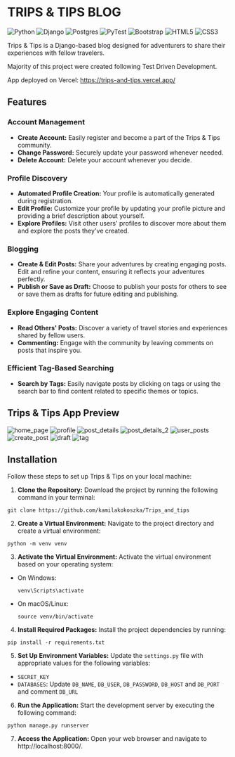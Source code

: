 # TRIPS & TIPS BLOG
![Python](https://img.shields.io/badge/python-3670A0?style=for-the-badge&logo=python&logoColor=ffdd54)
![Django](https://img.shields.io/badge/django-%23092E20.svg?style=for-the-badge&logo=django&logoColor=white)
![Postgres](https://img.shields.io/badge/postgres-%23316192.svg?style=for-the-badge&logo=postgresql&logoColor=white)
![PyTest](https://img.shields.io/badge/Pytest-003A9B?style=for-the-badge&logo=pytest&logoColor=white)
![Bootstrap](https://img.shields.io/badge/bootstrap-%238511FA.svg?style=for-the-badge&logo=bootstrap&logoColor=white)
![HTML5](https://img.shields.io/badge/html5-%23E34F26.svg?style=for-the-badge&logo=html5&logoColor=white)
![CSS3](https://img.shields.io/badge/css3-%231572B6.svg?style=for-the-badge&logo=css3&logoColor=white)

Trips & Tips is a Django-based blog designed for adventurers to share their experiences with fellow travelers. 

Majority of this project were created following Test Driven Development.

App deployed on Vercel: https://trips-and-tips.vercel.app/

## Features

### Account Management

* **Create Account:** Easily register and become a part of the Trips & Tips community.
* **Change Password:** Securely update your password whenever needed.
* **Delete Account:** Delete your account whenever you decide.

### Profile Discovery

* **Automated Profile Creation:** Your profile is automatically generated during registration.
* **Edit Profile:** Customize your profile by updating your profile picture and providing a brief description about yourself.
* **Explore Profiles:** Visit other users' profiles to discover more about them and explore the posts they've created.

### Blogging

* **Create & Edit Posts:** Share your adventures by creating engaging posts. Edit and refine your content, ensuring it reflects your adventures perfectly.
* **Publish or Save as Draft:** Choose to publish your posts for others to see or save them as drafts for future editing and publishing.

### Explore Engaging Content

* **Read Others' Posts:** Discover a variety of travel stories and experiences shared by fellow users.
* **Commenting:** Engage with the community by leaving comments on posts that inspire you.

### Efficient Tag-Based Searching

* **Search by Tags:** Easily navigate posts by clicking on tags or using the search bar to find content related to specific themes or topics.

## Trips & Tips App Preview

![home_page](https://github.com/kamilakokoszka/Trips_and_tips/assets/127201515/d1122723-fb97-44ca-bd3c-7b8937b75958)
![profile](https://github.com/kamilakokoszka/Trips_and_tips/assets/127201515/3c2d1fc8-6dfd-41d1-b4b4-504046a373c5)
![post_details](https://github.com/kamilakokoszka/Trips_and_tips/assets/127201515/486526ca-248e-41b6-94fc-2d505bd1f97c)
![post_details_2](https://github.com/kamilakokoszka/Trips_and_tips/assets/127201515/808499b8-923d-4473-9a0c-0f7e37e3faef)
![user_posts](https://github.com/kamilakokoszka/Trips_and_tips/assets/127201515/92bffe97-e6cd-450e-8522-68b12af33e88)
![create_post](https://github.com/kamilakokoszka/Trips_and_tips/assets/127201515/9c1212df-1803-4880-bc96-f3c7c6685897)
![draft](https://github.com/kamilakokoszka/Trips_and_tips/assets/127201515/c1ccb4dd-66b6-49dc-a269-b7c6a10ce5e7)
![tag](https://github.com/kamilakokoszka/Trips_and_tips/assets/127201515/d1b7616f-648b-4dac-acd2-82ef87265290)

## Installation

Follow these steps to set up Trips & Tips on your local machine:

1. **Clone the Repository:** Download the project by running the following command in your terminal:
```
git clone https://github.com/kamilakokoszka/Trips_and_tips
```
2. **Create a Virtual Environment:** Navigate to the project directory and create a virtual environment:
```
python -m venv venv
```
3. **Activate the Virtual Environment:** Activate the virtual environment based on your operating system:
- On Windows:
    ```shell
    venv\Scripts\activate
    ```
- On macOS/Linux:
  ```shell
  source venv/bin/activate
  ```
4. **Install Required Packages:** Install the project dependencies by running:
```
pip install -r requirements.txt
```
5. **Set Up Environment Variables:** Update the `settings.py` file with appropriate values for the following variables:
- `SECRET_KEY`
- `DATABASES`: Update `DB_NAME`, `DB_USER`, `DB_PASSWORD`, `DB_HOST` and `DB_PORT` and comment `DB_URL`

6. **Run the Application:** Start the development server by executing the following command:
```
python manage.py runserver
```
7. **Access the Application:** Open your web browser and navigate to http://localhost:8000/.

